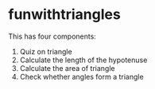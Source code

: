 # funwithtriangles
 
This has four components:
<ol>
<li>Quiz on triangle</li>
<li>Calculate the length of the hypotenuse</li>
<li>Calculate the area of triangle</li>
<li>Check whether angles form a triangle</li>
 </ol>

